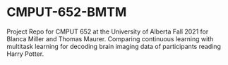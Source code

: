 # CMPUT-652-BMTM
Project Repo for CMPUT 652 at the University of Alberta Fall 2021 for Blanca Miller and Thomas Maurer. Comparing continuous learning with multitask learning for decoding brain imaging data of participants reading Harry Potter.
